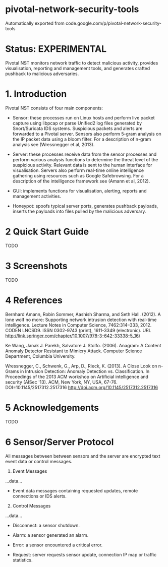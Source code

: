 # pivotal-network-security-tools
Automatically exported from code.google.com/p/pivotal-network-security-tools

# Status: EXPERIMENTAL

Pivotal NST monitors network traffic to detect malicious activity, provides visualisation, reporting and management tools, and generates crafted pushback to malicious adversaries.

# 1. Introduction

Pivotal NST consists of four main components:

- Sensor: these processes run on Linux hosts and perform live packet capture using libpcap or parse Unified2 log files generated by Snort/Suricata IDS systems. Suspicious packets and alerts are forwarded to a Pivotal server. Sensors also perform 5-gram analysis on the IP packet data using a bloom filter. For a description of n-gram analysis see (Wressnegger et al, 2013). 

- Server: these processes receive data from the sensor processes and perform various analysis functions to determine the threat level of the suspicious activity. Relevant data is sent to the human interface for visualisation. Servers also perform real-time online intelligence gathering using resources such as Google Safebrowsing. For a description of the intelligence framework see (Amann et al, 2012). 

- GUI: implements functions for visualisation, alerting, reports and management activities. 

- Honeypot: spoofs typical server ports, generates pushback payloads, inserts the payloads into files pulled by the malicious adversary. 

# 2 Quick Start Guide

TODO

# 3 Screenshots

TODO


# 4 References

Bernhard Amann, Robin Sommer, Aashish Sharma, and Seth Hall. (2012). A lone wolf no more: Supporting network intrusion detection with real-time intelligence. Lecture Notes in Computer Science, 7462:314–333, 2012. CODEN LNCSD9. ISSN 0302-9743 (print), 1611-3349 (electronic). URL http://link.springer.com/chapter/10.1007/978-3-642-33338-5_16/

Ke Wang, Janak J. Parekh, Salvatore J. Stolfo. (2006). Anagram: A Content Anomaly Detector Resistant to Mimicry Attack. Computer Science Department, Columbia University.

Wressnegger, C., Schwenk, G., Arp, D., Rieck, K. (2013). A Close Look on n-Grams in Intrusion Detection: Anomaly Detection vs. Classification. In Proceedings of the 2013 ACM workshop on Artificial intelligence and security (AISec '13). ACM, New York, NY, USA, 67-76. DOI=10.1145/2517312.2517316 http://doi.acm.org/10.1145/2517312.2517316


# 5 Acknowledgements

TODO


# 6 Sensor/Server Protocol

All messages between between sensors and the server are encrypted text event data or control messages.

1. Event Messages

<event>

...data...

</event>

- Event data messages containing requested updates, remote connections or IDS alerts.

2. Control Messages

<control>

...data...

</control>

- Disconnect: a sensor shutdown.

- Alarm: a sensor generated an alarm.

- Error: a sensor encountered a critical error.

- Request: server requests sensor update, connection IP map or traffic statistics. 
